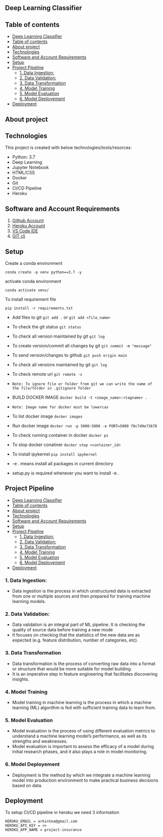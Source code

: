 
## Deep Learning Classifier


## Table of contents
- [Deep Learning Classifier](#deep-learning-classifier)
- [Table of contents](#table-of-contents)
- [About project](#about-project)
- [Technologies](#technologies)
- [Software and Account Requirements](#software-and-account-requirements)
- [Setup](#setup)
- [Project Pipeline](#project-pipeline)
  - [1. Data Ingestion:](#1-data-ingestion)
  - [2. Data Validation:](#2-data-validation)
  - [3. Data Transformation](#3-data-transformation)
  - [4. Model Training](#4-model-training)
  - [5. Model Evaluation](#5-model-evaluation)
  - [6. Model Deployement](#6-model-deployement)
- [Deployment](#deployment)
<!-- * [License](#license) -->


## About project


## Technologies
This project is created with below technologies/tools/resorces:
* Python: 3.7
* Deep Learning
* Jupyter Notebook
* HTML/CSS
* Docker
* Git
* CI/CD Pipeline
* Heroku


## Software and Account Requirements
1. [Github Account](https://github.com/)
2. [Heroku Account](https://id.heroku.com/login)
3. [VS Code IDE](https://code.visualstudio.com/download)
4. [GIT cli](https://git-scm.com/downloads)


## Setup
Create a conda environment
```
conda create -p venv python==3.7 -y
```

activate conda environment
```
conda activate venv/
```


To install requirement file
```
pip install -r requirements.txt
```

* Add files to git  `git add .` or  `git add <file_name>`    
* To check the git status  `git status`    
* To check all version maintained by git  `git log`    
* To create version/commit all changes by git  `git commit -m "message"`    
* To send version/changes to github  `git push origin main`    
* To check all versions maintained by git `git log`
* To check remote url `git remote -v`
* `Note: To ignore file or folder from git we can write the name of the file/folder in .gitignore folder`

* BUILD DOCKER IMAGE `docker build -t <image_name>:<tagname> .`
* `Note: Image name for docker must be lowercas`
* To list docker image `docker images`
* Run docker image `docker run -p 5000:5000 -e PORT=5000 f8c749e73678`
* To check running container in docker `docker ps`
* To stop docker conatiner `docker stop <container_id>`
* To install ipykernel `pip install ipykernel`
* -e . means install all packages in current directory
* setup.py is required whenever you want to install -e .


## Project Pipeline
- [Deep Learning Classifier](#deep-learning-classifier)
- [Table of contents](#table-of-contents)
- [About project](#about-project)
- [Technologies](#technologies)
- [Software and Account Requirements](#software-and-account-requirements)
- [Setup](#setup)
- [Project Pipeline](#project-pipeline)
  - [1. Data Ingestion:](#1-data-ingestion)
  - [2. Data Validation:](#2-data-validation)
  - [3. Data Transformation](#3-data-transformation)
  - [4. Model Training](#4-model-training)
  - [5. Model Evaluation](#5-model-evaluation)
  - [6. Model Deployement](#6-model-deployement)
- [Deployment](#deployment)


### 1. Data Ingestion: 
* Data ingestion is the process in which unstructured data is extracted from one or multiple sources and then prepared for training machine learning models.

### 2. Data Validation:
* Data validation is an integral part of ML pipeline. It is checking the quality of source data before training a new mode
* It focuses on checking that the statistics of the new data are as expected (e.g. feature distribution, number of categories, etc). 

### 3. Data Transformation 
* Data transformation is the process of converting raw data into a format or structure that would be more suitable for model building.
* It is an imperative step in feature engineering that facilitates discovering insights.

### 4. Model Training
* Model training in machine learning is the process in which a machine learning (ML) algorithm is fed with sufficient training data to learn from.

### 5. Model Evaluation
* Model evaluation is the process of using different evaluation metrics to understand a machine learning model’s performance, as well as its strengths and weaknesses.
* Model evaluation is important to assess the efficacy of a model during initial research phases, and it also plays a role in model monitoring.

### 6. Model Deployement
* Deployment is the method by which we integrate a machine learning model into production environment to make practical business decisions based on data. 


## Deployment
To setup CI/CD pipeline in heroku we need 3 information
```
HEROKU_EMAIL = arkintea@gmail.com
HEROKU_API_KEY = <>
HEROKU_APP_NAME = project-insurance